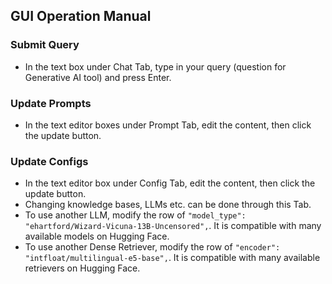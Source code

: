 ## GUI Operation Manual

### Submit Query
- In the text box under Chat Tab, type in your query (question for Generative AI tool) and press Enter.

### Update Prompts
- In the text editor boxes under Prompt Tab, edit the content, then click the update button.

### Update Configs
- In the text editor box under Config Tab, edit the content, then click the update button.
- Changing knowledge bases, LLMs etc. can be done through this Tab.
- To use another LLM, modify the row of `"model_type": "ehartford/Wizard-Vicuna-13B-Uncensored",`. It is compatible with many available models on Hugging Face.
- To use another Dense Retriever, modify the row of `"encoder": "intfloat/multilingual-e5-base",`. It is compatible with many available retrievers on Hugging Face.
